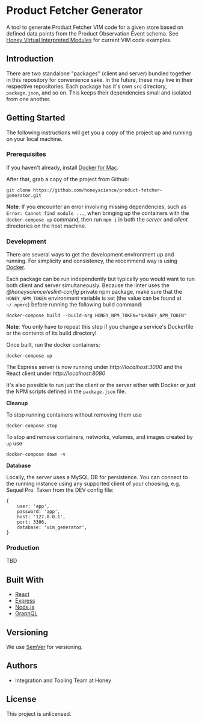 # Product Fetcher Generator

A tool to generate Product Fetcher VIM code for a given store based on defined data points
from the Product Observation Event schema. See
[Honey Virtual Interpreted Modules](https://github.com/honeyscience/honey-store-vims/tree/master/vims-v2) for current
VIM code examples.

## Introduction

There are two standalone "packages" (client and server) bundled together in this repository for convenience sake. In the
future, these may live in their respective repositories. Each package has it's own `src` directory, `package.json`,
and so on. This keeps their dependencies small and isolated from one another.

## Getting Started

The following instructions will get you a copy of the project up and running on your local machine.

### Prerequisites

If you haven't already, install [Docker for Mac](https://docs.docker.com/v17.12/docker-for-mac/install/).

After that, grab a copy of the project from Github:

```
git clone https://github.com/honeyscience/product-fetcher-generator.git
```
**Note**: If you encounter an error involving missing dependencies, such as `Error: Cannot find module ...`,
when bringing up the containers with the `docker-compose up` command, then run `npm i` in both the *server* and
*client* directories on the host machine.

### Development

There are several ways to get the development environment up and running. For simplicity and consistency, the recommend 
way is using [Docker](https://www.docker.com/why-docker).

Each package can be run independently but typically you would want to run both client and server simultaneously.
Because the linter uses the *@honeyscience/eslint-config* private npm package, make sure that the `HONEY_NPM_TOKEN`
environment variable is set (the value can be found at `~/.npmrc`) before running the following build command:

```
docker-compose build --build-arg HONEY_NPM_TOKEN="$HONEY_NPM_TOKEN"
```

**Note**: You only have to repeat this step if you change a service's Dockerfile or the contents of its build directory!

Once built, run the docker containers:

```
docker-compose up
```

The Express server is now running under *http://localhost:3000* and the React client under *http://localhost:8080*

It's also possible to run just the client or the server either with Docker or just the NPM scripts defined in the 
`package.json` file.

**Cleanup**

To stop running containers without removing them use

```
docker-compose stop
```

To stop and remove containers, networks, volumes, and images created by `up` use

```
docker-compose down -v
```
**Database**

Locally, the server uses a MySQL DB for persistence. You can connect to the running instance using any supported client
of your choosing, e.g. Sequel Pro.
Taken from the DEV config file:

```
{
    user: 'app',
    password: 'app',
    host: '127.0.0.1',
    port: 3306,
    database: 'vim_generator',
}    
```

### Production

TBD

## Built With

* [React](https://reactjs.org/)
* [Express](https://expressjs.com/en/4x/api.html)
* [Node.js](https://nodejs.org/dist/latest-v8.x/docs/api/)
* [GraphQL](https://graphql.org/)

## Versioning

We use [SemVer](http://semver.org/) for versioning.

## Authors

* Integration and Tooling Team at Honey

## License

This project is unlicensed.

